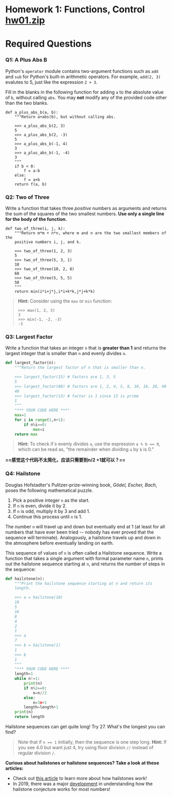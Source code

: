 # Homework 1: Functions, Control [hw01.zip](https://cs61a.org/hw/hw01/hw01.zip)

# Required Questions

### Q1: A Plus Abs B

Python's `operator` module contains two-argument functions such as `add` and `sub` for Python's built-in arithmetic operators. For example, `add(2, 3)` evalutes to 5, just like the expression `2 + 3`.

Fill in the blanks in the following function for adding `a` to the absolute value of `b`, without calling `abs`. You may **not** modify any of the provided code other than the two blanks.

```
def a_plus_abs_b(a, b):
    """Return a+abs(b), but without calling abs.

    >>> a_plus_abs_b(2, 3)
    5
    >>> a_plus_abs_b(2, -3)
    5
    >>> a_plus_abs_b(-1, 4)
    3
    >>> a_plus_abs_b(-1, -4)
    3
    """
    if b < 0:
        f = a-b
    else:
        f = a+b
    return f(a, b)
```

### Q2: Two of Three

Write a function that takes three *positive* numbers as arguments and returns the sum of the squares of the two smallest numbers. **Use only a single line for the body of the function.**

```
def two_of_three(i, j, k):
    """Return m*m + n*n, where m and n are the two smallest members of the
    positive numbers i, j, and k.

    >>> two_of_three(1, 2, 3)
    5
    >>> two_of_three(5, 3, 1)
    10
    >>> two_of_three(10, 2, 8)
    68
    >>> two_of_three(5, 5, 5)
    50
    """
    return min(i*i+j*j,i*i+k*k,j*j+k*k)
```

> **Hint:** Consider using the `max` or `min` function:
>
> ```
> >>> max(1, 2, 3)
> 3
> >>> min(-1, -2, -3)
> -3
> ```

### Q3: Largest Factor

Write a function that takes an integer `n` that is **greater than 1** and returns the largest integer that is smaller than `n` and evenly divides `n`.

```python
def largest_factor(n):
    """Return the largest factor of n that is smaller than n.

    >>> largest_factor(15) # factors are 1, 3, 5
    5
    >>> largest_factor(80) # factors are 1, 2, 4, 5, 8, 10, 16, 20, 40
    40
    >>> largest_factor(13) # factor is 1 since 13 is prime
    1
    """
    "*** YOUR CODE HERE ***"
    max=1
    for i in range(1,n+1):
        if n%i==0:
            max=i
    return max
```

> **Hint:** To check if `b` evenly divides `a`, use the expression `a % b == 0`, which can be read as, "the remainder when dividing `a` by `b` is 0."

**==感觉这个代码不太简化，应该只需要到n/2 +1就可以？==**

### Q4: Hailstone

Douglas Hofstadter's Pulitzer-prize-winning book, *Gödel, Escher, Bach*, poses the following mathematical puzzle.

1. Pick a positive integer `n` as the start.
2. If `n` is even, divide it by 2.
3. If `n` is odd, multiply it by 3 and add 1.
4. Continue this process until `n` is 1.

The number `n` will travel up and down but eventually end at 1 (at least for all numbers that have ever been tried -- nobody has ever proved that the sequence will terminate). Analogously, a hailstone travels up and down in the atmosphere before eventually landing on earth.

This sequence of values of `n` is often called a Hailstone sequence. Write a function that takes a single argument with formal parameter name `n`, prints out the hailstone sequence starting at `n`, and returns the number of steps in the sequence:

```python
def hailstone(n):
    """Print the hailstone sequence starting at n and return its
    length.

    >>> a = hailstone(10)
    10
    5
    16
    8
    4
    2
    1
    >>> a
    7
    >>> b = hailstone(1)
    1
    >>> b
    1
    """
    "*** YOUR CODE HERE ***"
    length=1
    while n!=1:
        print(n)
        if n%2==0:
            n=n//2
        else:
            n=3n+1
        length=length+1
    print(n)
    return length
```

Hailstone sequences can get quite long! Try 27. What's the longest you can find?

> Note that if `n == 1` initially, then the sequence is one step long.
> **Hint:** If you see 4.0 but want just 4, try using floor division `//` instead of regular division `/`.

**Curious about hailstones or hailstone sequences? Take a look at these articles:**

- Check out [this article](https://www.nationalgeographic.org/encyclopedia/hail/) to learn more about how hailstones work!
- In 2019, there was a major [development](https://www.quantamagazine.org/mathematician-terence-tao-and-the-collatz-conjecture-20191211/) in understanding how the hailstone conjecture works for most numbers!

